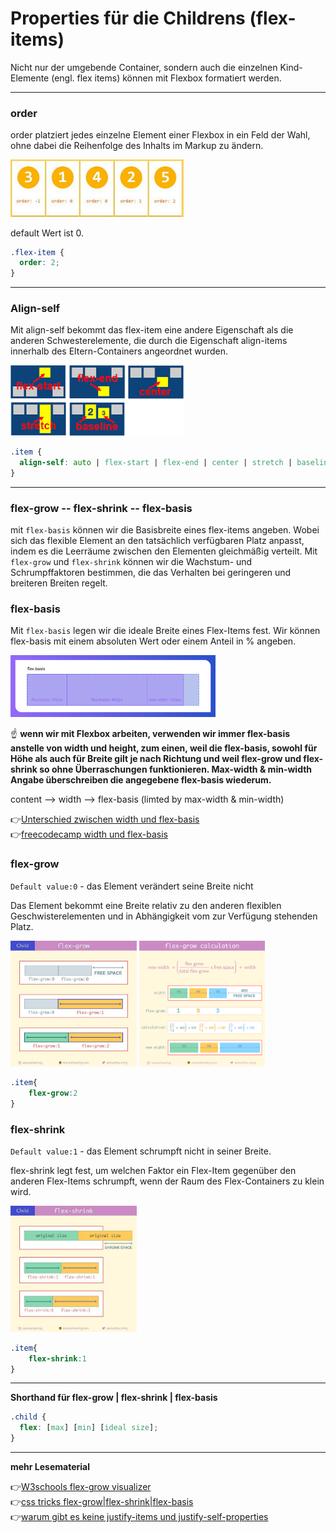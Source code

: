 # Properties für die Childrens (flex-items)

Nicht nur der umgebende Container, sondern auch die einzelnen Kind-Elemente (engl. flex items) können mit Flexbox formatiert werden.

---

### **order**

order platziert jedes einzelne Element einer Flexbox in ein Feld der Wahl, ohne dabei die Reihenfolge des Inhalts im Markup zu ändern.


<img src="order.jpg" alt="order" width="55%"> 

default Wert ist 0.

```css
.flex-item {
  order: 2;
}
```
---

### **Align-self**

Mit align-self bekommt das flex-item eine andere Eigenschaft als die anderen Schwesterelemente, die durch die Eigenschaft align-items innerhalb des Eltern-Containers angeordnet wurden.

<img src="align-self.png" alt="align-self" width="55%"> 

```css
.item {
  align-self: auto | flex-start | flex-end | center | stretch | baseline |;
}
```
---

### **flex-grow -- flex-shrink -- flex-basis**

mit `flex-basis` können wir die Basisbreite eines flex-items angeben. Wobei sich das flexible Element an den tatsächlich verfügbaren Platz anpasst, indem es die Leerräume zwischen den Elementen gleichmäßig verteilt. Mit `flex-grow` und `flex-shrink` können wir die Wachstum- und Schrumpffaktoren bestimmen, die das Verhalten bei geringeren und breiteren Breiten regelt. 


### flex-basis

Mit `flex-basis` legen wir die ideale Breite eines Flex-Items fest. Wir können flex-basis mit einem absoluten Wert oder einem Anteil in % angeben.

<img src="flex-basis.png" alt="flex-basis" width="65%"> 

:point_up: **wenn wir mit Flexbox arbeiten, verwenden wir immer flex-basis anstelle von width und height, zum einen, weil die flex-basis, sowohl für Höhe als auch für Breite gilt je nach Richtung und weil flex-grow und flex-shrink so ohne Überraschungen funktionieren. Max-width & min-width Angabe überschreiben die angegebene flex-basis wiederum.**

content —> width —> flex-basis (limted by max-width & min-width)

:point_right:[Unterschied zwischen width und flex-basis](https://mastery.games/post/the-difference-between-width-and-flex-basis/)\
:point_right:[freecodecamp width und flex-basis](https://www.freecodecamp.org/news/flexboxs-flex-basis-explained-83d1a01413b7/)

### flex-grow

`Default value:0` - das Element verändert seine Breite nicht

Das Element bekommt eine Breite relativ zu den anderen flexiblen Geschwisterelementen und in Abhängigkeit vom zur Verfügung stehenden Platz.

<div>
<img src="flex-grow2.webp" alt="flex-grow2" width="40%"> 
<img src="flex-grow-calc.png" alt="flex-grow-calc" width="40%"> 
</div>


```css
.item{
    flex-grow:2 
}
```

### flex-shrink

`Default value:1` - das Element schrumpft nicht in seiner Breite.

flex-shrink legt fest, um welchen Faktor ein Flex-Item gegenüber den anderen Flex-Items schrumpft, wenn der Raum des Flex-Containers zu klein wird.

<img src="flex-shrink.jpg" alt="flex-shrink" width="40%"> 

```css
.item{
    flex-shrink:1
}
```
---
**Shorthand für flex-grow | flex-shrink | flex-basis**

```css
.child {
  flex: [max] [min] [ideal size];
}
```
---


 **mehr Lesematerial**


:point_right:[W3schools flex-grow visualizer](https://www.w3schools.com/cssref/playit.asp?filename=playcss_flex-grow&preval=1)\
:point_right:[css tricks flex-grow|flex-shrink|flex-basis](https://css-tricks.com/understanding-flex-grow-flex-shrink-and-flex-basis/)\
:point_right:[warum gibt es keine justify-items und justify-self-properties](https://stackoverflow.com/questions/32551291/in-css-flexbox-why-are-there-no-justify-items-and-justify-self-properties)







